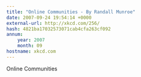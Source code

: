 ```yaml
---
title: "Online Communities - By Randall Munroe"
date: 2007-09-24 19:54:14 +0000
external-url: http://xkcd.com/256/
hash: 4821ba17032573071cab4cfa263cf092
annum:
    year: 2007
    month: 09
hostname: xkcd.com
---
```


Online Communities

